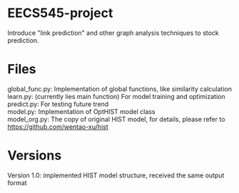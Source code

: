 # EECS545-project
Introduce "link prediction" and other graph analysis techniques to stock prediction.

# Files
global_func.py: Implementation of global functions, like similarity calculation  
learn.py: (currently lies main function) For model training and optimization  
predict.py: For testing future trend  
model.py: Implementation of OptHIST model class  
model_org.py: The copy of original HIST model, for details, please refer to https://github.com/wentao-xu/hist  

# Versions
Version 1.0: implemented HIST model structure, received the same output format

